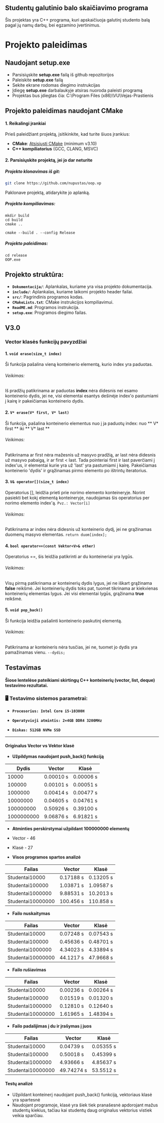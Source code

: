 ## Studentų galutinio balo skaičiavimo programa

Šis projektas yra C++ programa, kuri apskaičiuoja galutinį studento balą pagal jų namų darbų, bei egzamino įvertinimus.
# Projekto paleidimas

## Naudojant setup.exe
* Parsisiųskite **setup.exe** failą iš github repozitorijos
* Paleiskite **setup.exe** failą
* Sekite ekrane rodomas diegimo instrukcijas
* Įdiegę **setup.exe** darbalaukyje atsiras nuoroda paleisti programą
* Projektas bus įdiegtas čia: C:\Program Files (x86)\VU\Vejas-Prastienis

## Projekto paleidimas naudojant CMake
#### 1. Reikalingi įrankiai
Prieš paleidžiant projektą, įsitikinkite, kad turite šiuos įrankius:

- **CMake**: [Atsisiųsti CMake](https://cmake.org/download/) (minimum v3.10)
- **C++ kompiliatorius** (GCC, CLANG, MSVC)

#### 2. Parsisiųskite projektą, jei jo dar neturite
##### Projekto klonavimas iš git:
```bash
git clone https://github.com/nupustas/oop.vp
```
Paklonave projektą, atidarykite jo aplanką.

##### Projekto kompiliavimas:
```
mkdir build
cd build
cmake ..
```
```
cmake --build . --config Release
```
##### Projekto paleidimas:
```
cd release
OOP.exe
```
## Projekto struktūra:

- **`Dokumentacija/`**: Aplankalas, kuriame yra visa projekto dokumentacija.
- **`include/`**: Aplankalas, kuriame laikomi projekto header failai.
- **`src/`**: Pagrindinis programos kodas.
- **`CMakeLists.txt`**: CMake instrukcijos kompiliavimui.
- **`ReadME.md`**: Programos instrukcija.
- **`setup.exe`**: Programos diegimo failas.


## V3.0
### Vector klasės funkcijų pavyzdžiai
#### 1. ```void erase(size_t index)```
Ši funkcija pašalina vieną konteinerio elementą, kurio index yra paduotas.
###### Veikimas:
Iš pradžių patikrinama ar paduotas **index** nėra didesnis nei esamo konteinerio dydis, jei ne, visi elementai esantys dešinėje index'o pastumiami į kairę ir pakeičiamas konteinerio dydis.

#### 2. ```V* erase(V* first, V* last)```
Ši funkcija, pašalina konteinerio elementus nuo į ja paduotų index: nuo ** V* first ** iki ** V* last ** 
###### Veikimas:
Patikrinama ar first nėra mažesnis už masyvo pradžią, ar last nėra didesnis už masyvo pabaigą, ir ar first < last. Tada pointeriai first ir last paverčiami į index'us, ir elementai kurie yra už 'last' yra pastumiami į kairę. Pakeičiamas konteinerio 'dydis' ir grąžinamas pirmo elemento po ištrintų iteratorius.  

#### 3. ```V& operator[](size_t index)```
Operatorius [], leidžia prieti prie norimo elemento konteineryje. Norint pasiekti bet kokį elementą konteineryje, naudojamas šis operatorius per norimo elemento index'ą. ```Pvz.: Vector[i]```
###### Veikimas:
Patikrinama ar index nėra didesnis už konteinerio dydį, jei ne grąžinamas duomenų masyvo elementas. ```return duom[index];```

#### 4. ```bool operator==(const Vektor<V>& other)```
Operatorius ==, šis leidžia patikrinti ar du konteineriai yra lygūs.
###### Veikimas:
Visų pirmą patikrinama ar konteinerių dydis lygus, jei ne iškart grąžinama **false** reikšmė. Jei konteinerių dydis toks pat, tuomet tikrinama ar kiekvienas konteinerių elementas lygus. Jei visi elementai lygūs, grąžinama **true** reikšmė.

#### 5. ```void pop_back()```
Ši funkcija leidžia pašalinti konteinerio paskutinį elementą.
###### Veikimas:
Patikrinama ar konteineris nėra tusčias, jei ne, tuomet jo dydis yra pamažinamas vienu. 
```--dydis;```

## Testavimas
#### Šiose lentelėse pateikiami skirtingų C++ konteinerių (vector, list, deque) testavimo rezultatai.  

### 🖥 Testavimo sistemos parametrai:

- **`Procesorius: Intel Core i5-10300H `**

- **`Operatyvioji atmintis: 2×4GB DDR4 3200MHz`**

- **`Diskas: 512GB NVMe SSD`**
----------------------------------------------------------------------------------------
#### Originalus Vector vs Vektor klasė
- **Užpildymas naudojant push_back() funkciją**

| Dydis        | Vector     | Klasė      |
|--------------|------------|------------|
| 10000        | 0.00010 s  | 0.00006 s  |
| 100000       | 0.00101 s  | 0.00051 s  |
| 1000000      | 0.00414 s  | 0.00477 s  |
| 10000000     | 0.04605 s  | 0.04761 s  |
| 100000000    | 0.50926 s  | 0.39100 s  |
| 1000000000   | 9.06876 s  | 6.91821 s  |

- **Atminties perskirstymai užpildant 100000000 elementų**
- Vector - 46
- Klasė - 27


-  **Visos programos spartos analizė**

| Failas         | Vector     | Klasė      |
|----------------|------------|------------|
| Studentai10000 | 0.17188 s  | 0.13205 s  |
| Studentai100000| 1.03871 s  | 1.09587 s  |
| Studentai1000000| 9.88531 s | 10.2013 s  |
| Studentai10000000| 100.456 s| 110.858 s  |

-  **Failo nuskaitymas**

| Failas         | Vector     | Klasė      |
|----------------|------------|------------|
| Studentai10000 | 0.07248 s  | 0.07543 s  |
| Studentai100000| 0.45636 s  | 0.48701 s  |
| Studentai1000000| 4.34023 s | 4.33894 s  |
| Studentai10000000| 44.1217 s| 47.9668 s  |

-  **Failo rušiavimas**

| Failas         | Vector     | Klasė      |
|----------------|------------|------------|
| Studentai10000 | 0.00236 s  | 0.00264 s  |
| Studentai100000| 0.01519 s  | 0.01320 s  |
| Studentai1000000| 0.12810 s | 0.12640 s  |
| Studentai10000000| 1.61965 s| 1.48394 s  |

-  **Failo padalijimas į du ir įrašymas į juos**

| Failas         | Vector     | Klasė      |
|----------------|------------|------------|
| Studentai10000 | 0.04739  s  | 0.05355 s  |
| Studentai100000| 0.50018 s  | 0.45399 s  |
| Studentai1000000| 4.93666 s | 4.85637 s  |
| Studentai10000000| 49.74274 s| 53.5512 s  |

#### Testų analizė
* Užpildant konteinerį naudojant push_back() funkciją, vektoriaus klasė yra spartesnė
* Naudojant programoje, klasė yra šiek tiek pranašesnė apdorojant mažus studentų kiekius, tačiau kai studentų daug originalus vektorius vistiek veikia sparčiau.